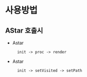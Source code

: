 # 사용방법

## AStar 호출시

- Astar

        init -> proc -> render

- Astar

        init -> setVisited -> setPath
